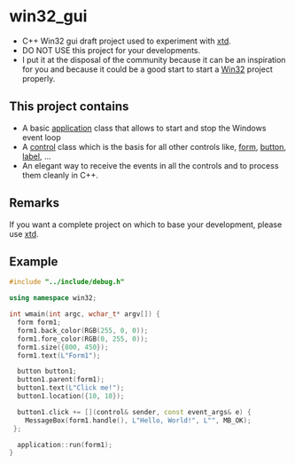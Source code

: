 # win32_gui

* C++ Win32 gui draft project used to experiment with [xtd](https://gammasoft71.wixsite.com/xtdpro).
* DO NOT USE this project for your developments.
* I put it at the disposal of the community because it can be an inspiration for you and because it could be a good start to start a [Win32](https://docs.microsoft.com/en-us/windows/win32/controls/window-controls) project properly.

## This project contains

* A basic [application](https://github.com/gammasoft71/win32_gui/blob/main/win32_gui/src/win32/include/application.h) class that allows to start and stop the Windows event loop
* A [control](https://github.com/gammasoft71/win32_gui/blob/main/win32_gui/src/win32/include/control.h) class which is the basis for all other controls like, [form](https://github.com/gammasoft71/win32_gui/blob/main/win32_gui/src/win32/include/form.h), [button](https://github.com/gammasoft71/win32_gui/blob/main/win32_gui/src/win32/include/button.h), [label](https://github.com/gammasoft71/win32_gui/blob/main/win32_gui/src/win32/include/label.h), ...
* An elegant way to receive the events in all the controls and to process them cleanly in C++.

## Remarks

If you want a complete project on which to base your development, please use [xtd](https://gammasoft71.wixsite.com/xtdpro).

## Example

```c++
#include "../include/debug.h"

using namespace win32;

int wmain(int argc, wchar_t* argv[]) {
  form form1;
  form1.back_color(RGB(255, 0, 0));
  form1.fore_color(RGB(0, 255, 0));
  form1.size({800, 450});
  form1.text(L"Form1");

  button button1;
  button1.parent(form1);
  button1.text(L"Click me!");
  button1.location({10, 10});

  button1.click += [](control& sender, const event_args& e) {
    MessageBox(form1.handle(), L"Hello, World!", L"", MB_OK);
 };

  application::run(form1);
}
```
